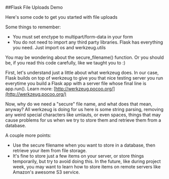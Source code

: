 ##Flask File Uploads Demo

Here's some code to get you started with file uploads

Some things to remember:

* You must set enctype to multipart/form-data in your form
* You do not need to import any third party libraries.  Flask has everything you need.  Just import os and werkzeug.utils 


You may be wondering about the secure_filename() function.  Or you should be, if you read this code carefully, like we taught you to :)

First, let's understand just a little about what werkzeug does. In our case, Flask builds on top of werkzeug to give you that nice testing server you run everytime you build a Flask app with a server file whose final line is app.run(). Learn more: [http://werkzeug.pocoo.org/](http://werkzeug.pocoo.org/)

Now, why do we need a "secure" file name, and what does that mean, anyway?  All werkzeug is doing for us here is some string parsing, removing any weird special characters like umlauts, or even spaces, things that may cause problems for us when we try to store them and retrieve them from a database.

A couple more points:

* Use the secure filename when you want to store in a database, then retrieve your item from file storage.
* It's fine to store just a few items on your server, or store things temporarily, but try to avoid doing this.  In the future, like during project week, you may want to learn how to store items on remote servers like Amazon's awesome S3 service.
 